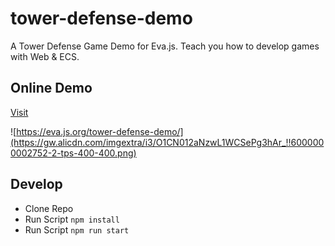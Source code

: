 # tower-defense-demo

A Tower Defense Game Demo for Eva.js. Teach you how to develop games with Web & ECS.

## Online Demo

[Visit](https://eva.js.org/tower-defense-demo/)

![https://eva.js.org/tower-defense-demo/](https://gw.alicdn.com/imgextra/i3/O1CN012aNzwL1WCSePg3hAr_!!6000000002752-2-tps-400-400.png)

## Develop

- Clone Repo
- Run Script `npm install`
- Run Script `npm run start`
